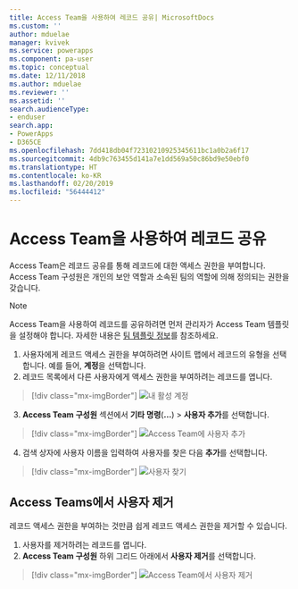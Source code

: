 ```yaml
---
title: Access Team을 사용하여 레코드 공유| MicrosoftDocs
ms.custom: ''
author: mduelae
manager: kvivek
ms.service: powerapps
ms.component: pa-user
ms.topic: conceptual
ms.date: 12/11/2018
ms.author: mduelae
ms.reviewer: ''
ms.assetid: ''
search.audienceType:
- enduser
search.app:
- PowerApps
- D365CE
ms.openlocfilehash: 7dd418db04f72310210925345611bc1a0b2a6f17
ms.sourcegitcommit: 4db9c763455d141a7e1dd569a50c86bd9e50ebf0
ms.translationtype: HT
ms.contentlocale: ko-KR
ms.lasthandoff: 02/20/2019
ms.locfileid: "56444412"
---
```

# <a name="share-records-using-access-team"></a>Access Team을 사용하여 레코드 공유

Access Team은 레코드 공유를 통해 레코드에 대한 액세스 권한을 부여합니다. Access Team 구성원은 개인의 보안 역할과 소속된 팀의 역할에 의해 정의되는 권한을 갖습니다. 

> [!NOTE]
> Access Team을 사용하여 레코드를 공유하려면 먼저 관리자가 Access Team 템플릿을 설정해야 합니다. 자세한 내용은 [팀 템플릿 정보](https://docs.microsoft.com/previous-versions/dynamicscrm-2016/admins-customizers-dynamics-365/mt812239(v%3dcrm.8))를 참조하세요. 

1. 사용자에게 레코드 액세스 권한을 부여하려면 사이트 맵에서 레코드의 유형을 선택합니다. 예를 들어, **계정**을 선택합니다.
2. 레코드 목록에서 다른 사용자에게 액세스 권한을 부여하려는 레코드를 엽니다.

  > [!div class="mx-imgBorder"]
  > ![내 활성 계정](media/AccessTeam1.png "내 활성 계정")

3. **Access Team 구성원** 섹션에서 **기타 명령**(**…**) > **사용자 추가**를 선택합니다.

  > [!div class="mx-imgBorder"]
  > ![Access Team에 사용자 추가](media/AccessTeam2.png "Access Team에 사용자 추가")

 4. 검색 상자에 사용자 이름을 입력하여 사용자를 찾은 다음 **추가**를 선택합니다.
  
  > [!div class="mx-imgBorder"]
  > ![사용자 찾기](media/AccessTeam3.png "사용자 찾기")  
  
 
## <a name="remove-a-user-from-access-teams"></a>Access Teams에서 사용자 제거

 레코드 액세스 권한을 부여하는 것만큼 쉽게 레코드 액세스 권한을 제거할 수 있습니다.
 
1.  사용자를 제거하려는 레코드를 엽니다.
2.  **Access Team 구성원** 하위 그리드 아래에서 **사용자 제거**를 선택합니다.

  > [!div class="mx-imgBorder"]
  > ![Access Team에서 사용자 제거](media/AccessTeam4.png "Access Team에서 사용자 제거")  
  
  

